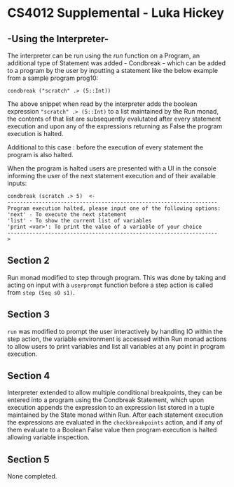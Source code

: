 # CS4012 Supplemental - Luka Hickey

## -Using the Interpreter-
The interpreter can be run using the *run* function on a Program, an additional type of Statement was added - Condbreak - which can be added to a program by the user by inputting a statement like the below example from a sample program prog10: 

`condbreak ("scratch" .> (5::Int))`

The above snippet when read by the interpreter adds the boolean expression `"scratch" .> (5::Int)` to a list maintained by the Run monad, the contents of that list are subsequently evalutated after every statement execution and upon any of the expressions returning as False the program execution is halted.

Additional to this case : before the execution of every statement the program is also halted. 

When the program is halted users are presented with a UI in the console informing the user of the next statement execution and of their available inputs: 
```
condbreak (scratch .> 5)  <-
-------------------------------------------------------------------
Program execution halted, please input one of the following options:
'next' - To execute the next statement
'list' - To show the current list of variables
'print <var>': To print the value of a variable of your choice
-------------------------------------------------------------------
>
```
## Section 2
Run monad modified to step through program. This was done by taking and acting on input with a `userprompt` function before a step action is called from `step (Seq s0 s1)`.
## Section 3
`run` was modified to prompt the user interactively by handling IO within the step action, the variable environment is accessed within Run monad actions to allow users to print variables and list all variables at any point in program execution.
## Section 4
Interpreter extended to allow multiple conditional breakpoints, they can be entered into a program using the Condbreak Statement, which upon execution appends the expression to an expression list stored in a tuple maintained by the State monad within Run. After each statement execution the expressions are evaluated in the `checkbreakpoints` action, and if any of them evaluate to a Boolean False value then program execution is halted allowing variable inspection.
## Section 5
None completed.
